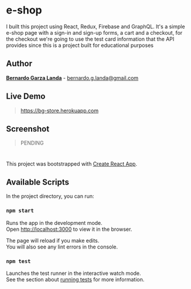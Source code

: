 # e-shop
I built this project using React, Redux, Firebase and GraphQL. It's a simple e-shop page with a sign-in and sign-up forms, a cart and a checkout, for the checkout we're going to use the test card information that the API provides since this is a project built for educational purposes

## Author

**[Bernardo Garza Landa](https://github.com/bernardogarza)** - bernardo.g.landa@gmail.com

## Live Demo

> https://bg-store.herokuapp.com

## Screenshot

> PENDING

#



This project was bootstrapped with [Create React App](https://github.com/facebook/create-react-app).

## Available Scripts

In the project directory, you can run:

### `npm start`

Runs the app in the development mode.<br />
Open [http://localhost:3000](http://localhost:3000) to view it in the browser.

The page will reload if you make edits.<br />
You will also see any lint errors in the console.

### `npm test`

Launches the test runner in the interactive watch mode.<br />
See the section about [running tests](https://facebook.github.io/create-react-app/docs/running-tests) for more information.
